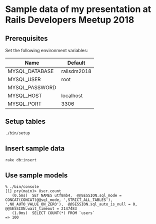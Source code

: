 # Sample data of my presentation at Rails Developers Meetup 2018

## Prerequisites

Set the following environment variables:

Name | Default
-----|----------
MYSQL_DATABASE | railsdm2018
MYSQL_USER | root
MYSQL_PASSWORD |
MYSQL_HOST | localhost
MYSQL_PORT | 3306

## Setup tables

```
./bin/setup
```

## Insert sample data

```
rake db:insert
```

## Use sample models

```
% ./bin/console
[1] pry(main)> User.count
   (0.5ms)  SET NAMES utf8mb4,  @@SESSION.sql_mode = CONCAT(CONCAT(@@sql_mode, ',STRICT_ALL_TABLES'), ',NO_AUTO_VALUE_ON_ZERO'),  @@SESSION.sql_auto_is_null = 0, @@SESSION.wait_timeout = 2147483
   (1.0ms)  SELECT COUNT(*) FROM `users`
=> 100
```
